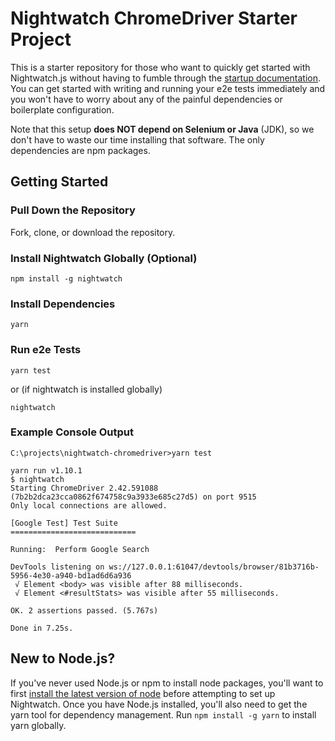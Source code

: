 # Nightwatch ChromeDriver Starter Project

This is a starter repository for those who want to quickly get started with Nightwatch.js without having to fumble through the [startup documentation](http://nightwatchjs.org/gettingstarted/ "Official Nightwatch Getting Started Guide"). You can get started with writing and running your e2e tests immediately and you won't have to worry about any of the painful dependencies or boilerplate configuration. 

Note that this setup **does NOT depend on Selenium or Java** (JDK), so we don't have to waste our time installing that software. The only dependencies are npm packages.

## Getting Started

### Pull Down the Repository
Fork, clone, or download the repository.

### Install Nightwatch Globally (Optional)

```
npm install -g nightwatch
```

### Install Dependencies

```
yarn
```

### Run e2e Tests

```
yarn test
```
or (if nightwatch is installed globally)
```
nightwatch
```

### Example Console Output
```
C:\projects\nightwatch-chromedriver>yarn test

yarn run v1.10.1
$ nightwatch
Starting ChromeDriver 2.42.591088 (7b2b2dca23cca0862f674758c9a3933e685c27d5) on port 9515
Only local connections are allowed.

[Google Test] Test Suite
============================

Running:  Perform Google Search

DevTools listening on ws://127.0.0.1:61047/devtools/browser/81b3716b-5956-4e30-a940-bd1ad6d6a936
 √ Element <body> was visible after 88 milliseconds.
 √ Element <#resultStats> was visible after 55 milliseconds.

OK. 2 assertions passed. (5.767s)

Done in 7.25s.
```

## New to Node.js?
If you've never used Node.js or npm to install node packages, you'll want to first [install the latest version of node](https://nodejs.org/en/download/ "Node.js Downloads Page") before attempting to set up Nightwatch. Once you have Node.js installed, you'll also need to get the yarn tool for dependency management. Run `npm install -g yarn` to install yarn globally.